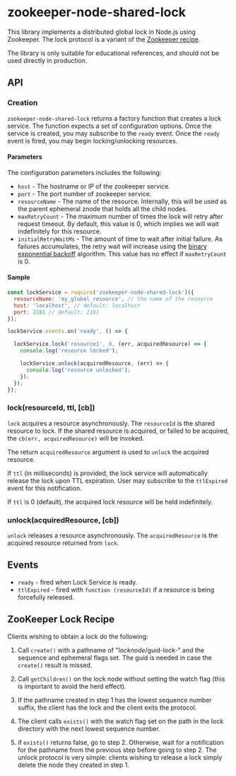 # zookeeper-node-shared-lock

This library implements a distributed global lock in Node.js using Zookeeper. The lock protocol is a variant of the [Zookeeper recipe](https://zookeeper.apache.org/doc/r3.3.5/recipes.html#sc_recipes_Locks).

The library is only suitable for educational references, and should not be used directly in production.

## API

### Creation
`zookeeper-node-shared-lock` returns a factory function that creates a lock service. The
function expects a set of configuration options. Once the service is created, you may subscribe to the `ready` event. Once the `ready` event is fired, you may begin locking/unlocking resources.

#### Parameters
The configuration parameters includes the following:
 - `host` - The hostname or IP of the zookeeper service.
 - `port` - The port number of zookeeper service.
 - `resourceName` - The name of the resource. Internally, this will be used as the parent ephemeral znode that holds all the child nodes.
 - `maxRetryCount` - The maximum number of times the lock will retry after request timeout. By default, this value is 0, which implies we will wait indefinitely for this resource.
 - `initialRetryWaitMs` - The amount of time to wait after initial failure. As failures accumulates, the retry wait will increase using the [binary exponential backoff](https://en.wikipedia.org/wiki/Exponential_backoff) algorithm. This value has no effect if `maxRetryCount` is 0.

#### Sample

```js
const lockService = require('zookeeper-node-shared-lock')({
  resourceName: 'my_global_resource', // the name of the resource
  host: 'localhost', // default: localhost
  port: 2181 // default: 2181
});

lockService.events.on('ready', () => {

  lockService.lock('resource1', 0, (err, acquiredResource) => {
    console.log('resource locked');

    lockService.unlock(acquiredResource, (err) => {
      console.log('resource unlocked');
    });
  });
});
```

### lock(resourceId, ttl, [cb])

`lock` acquires a resource asynchronously. The `resourceId` is the shared resource to lock. If the shared resource is acquired, or failed to be acquired, the `cb(err, acquiredResource)` will be invoked.

The return `acquiredResource` argument is used to `unlock` the acquired resource.

If `ttl` (in milliseconds) is provided, the lock service will automatically release the lock upon TTL expiration. User may subscribe to the `ttlExpired` event for this notification.

If `ttl` is 0 (default), the acquired lock resource will be held indefinitely.

### unlock(acquiredResource, [cb])

`unlock` releases a resource asynchronously. The `acquiredResource` is the acquired resource returned from `lock`.


## Events

- `ready` - fired when Lock Service is ready.
- `ttlExpired` - fired with `function (resourceId)` if a resource is being forcefully released.

## ZooKeeper Lock Recipe

Clients wishing to obtain a lock do the following:

1. Call `create()` with a pathname of "_locknode_/guid-lock-" and the sequence and ephemeral flags set. The guid is needed in case the `create()` result is missed.

1. Call `getChildren()` on the lock node without setting the watch flag (this is important to avoid the herd effect).

1. If the pathname created in step 1 has the lowest sequence number suffix, the client has the lock and the client exits the protocol.

1. The client calls `exists()` with the watch flag set on the path in the lock directory with the next lowest sequence number.

1. if `exists()` returns false, go to step 2. Otherwise, wait for a notification for the pathname from the previous step before going to step 2.
The unlock protocol is very simple: clients wishing to release a lock simply delete the node they created in step 1.
